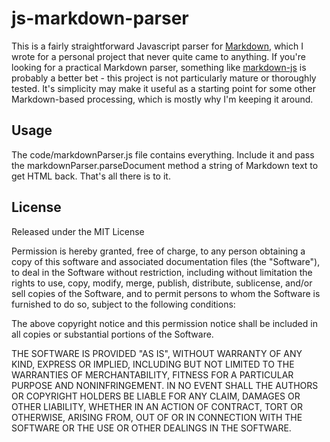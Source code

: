 # js-markdown-parser #

This is a fairly straightforward Javascript parser for [Markdown][], which I wrote for a personal project that never quite came to anything. If you're looking for a practical Markdown parser, something like [markdown-js][] is probably a better bet - this project is not particularly mature or thoroughly tested. It's simplicity may make it useful as a starting point for some other Markdown-based processing, which is mostly why I'm keeping it around.

## Usage ##

The code/markdownParser.js file contains everything. Include it and pass the markdownParser.parseDocument method a string of Markdown text to get HTML back. That's all there is to it.

## License ##

Released under the MIT License

Permission is hereby granted, free of charge, to any person obtaining a copy of
this software and associated documentation files (the "Software"), to deal in
the Software without restriction, including without limitation the rights to
use, copy, modify, merge, publish, distribute, sublicense, and/or sell copies of
the Software, and to permit persons to whom the Software is furnished to do so,
subject to the following conditions:

The above copyright notice and this permission notice shall be included in all
copies or substantial portions of the Software.

THE SOFTWARE IS PROVIDED "AS IS", WITHOUT WARRANTY OF ANY KIND, EXPRESS OR
IMPLIED, INCLUDING BUT NOT LIMITED TO THE WARRANTIES OF MERCHANTABILITY, FITNESS
FOR A PARTICULAR PURPOSE AND NONINFRINGEMENT. IN NO EVENT SHALL THE AUTHORS OR
COPYRIGHT HOLDERS BE LIABLE FOR ANY CLAIM, DAMAGES OR OTHER LIABILITY, WHETHER
IN AN ACTION OF CONTRACT, TORT OR OTHERWISE, ARISING FROM, OUT OF OR IN
CONNECTION WITH THE SOFTWARE OR THE USE OR OTHER DEALINGS IN THE SOFTWARE.

[Markdown]: http://daringfireball.net/projects/markdown/
[markdown-js]: https://github.com/evilstreak/markdown-js
